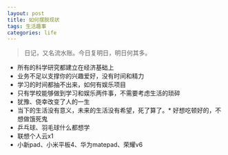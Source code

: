 ```yaml
---
layout: post
title: 如何摆脱现状
tags: 生活趣事
categories: life
---
```


> 日记，又名流水账。今日复明日，明日何其多。

* 所有的科学研究都建立在经济基础上
* 业务不足以支撑你的兴趣爱好，没有时间和精力
* 学习的时间都抽不出来，如何有娱乐项目
* 只有学校能够做到学习和娱乐两件事，不需要考虑生活的琐碎
* 犹豫、侥幸改变了人的一生
* 当下的生活没有意义，未来的生活没有希望，死了算了。* 好想吃顿好的，不想做饿死鬼
* 乒乓球、羽毛球什么都想学
* 联想个人云x1
* 小新pad、小米平板4、华为matepad、荣耀v6